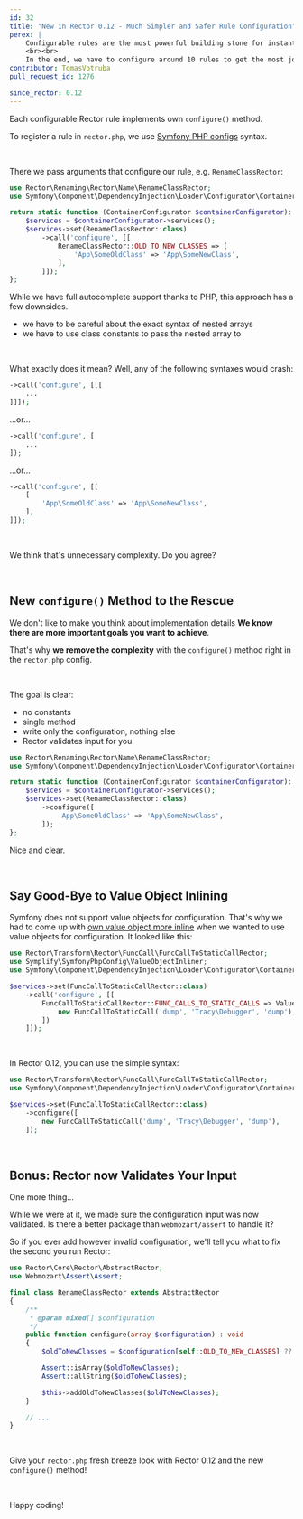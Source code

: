 ```yaml
---
id: 32
title: "New in Rector 0.12 - Much Simpler and Safer Rule Configuration"
perex: |
    Configurable rules are the most powerful building stone for instant upgrade sets. Do you want to upgrade from Symfony 5 to 6? You'll primarily deal with renamed classes, renamed methods, new default arguments in method, or renamed class constants.
    <br><br>
    In the end, we have to configure around 10 rules to get the most job done. That's why we focused on developer experience and added a new `configure()` method in Rector 0.12.
contributor: TomasVotruba
pull_request_id: 1276

since_rector: 0.12
---
```


Each configurable Rector rule implements own `configure()` method.

To register a rule in `rector.php`, we use [Symfony PHP configs](https://symfony.com/doc/current/service_container/configurators.html#using-the-configurator) syntax.

<br>

There we pass arguments that configure our rule, e.g. `RenameClassRector`:

```php
use Rector\Renaming\Rector\Name\RenameClassRector;
use Symfony\Component\DependencyInjection\Loader\Configurator\ContainerConfigurator;

return static function (ContainerConfigurator $containerConfigurator): void {
    $services = $containerConfigurator->services();
    $services->set(RenameClassRector::class)
        ->call('configure', [[
            RenameClassRector::OLD_TO_NEW_CLASSES => [
                'App\SomeOldClass' => 'App\SomeNewClass',
            ],
        ]]);
};
```

While we have full autocomplete support thanks to PHP, this approach has a few downsides.

* we have to be careful about the exact syntax of nested arrays
* we have to use class constants to pass the nested array to

<br>

What exactly does it mean? Well, any of the following syntaxes would crash:

```php
->call('configure', [[[
    ...
]]]);
```

...or...

```php
->call('configure', [
    ...
]);
```

...or...

```php
->call('configure', [[
    [
        'App\SomeOldClass' => 'App\SomeNewClass',
    ],
]]);
```

<br>

We think that's unnecessary complexity. Do you agree?

<br>

## New `configure()` Method to the Rescue

We don't like to make you think about implementation details **We know there are more important goals you want to achieve**.

That's why **we remove the complexity** with the `configure()` method right in the `rector.php` config.

<br>

The goal is clear:

* no constants
* single method
* write only the configuration, nothing else
* Rector validates input for you


```php
use Rector\Renaming\Rector\Name\RenameClassRector;
use Symfony\Component\DependencyInjection\Loader\Configurator\ContainerConfigurator;

return static function (ContainerConfigurator $containerConfigurator): void {
    $services = $containerConfigurator->services();
    $services->set(RenameClassRector::class)
        ->configure([
            'App\SomeOldClass' => 'App\SomeNewClass',
        ]);
};
```

Nice and clear.

<br>

## Say Good-Bye to Value Object Inlining

Symfony does not support value objects for configuration. That's why we had to come up with [own value object more inline](/blog/2020/09/07/how-to-inline-value-object-in-symfony-php-config) when we wanted to use value objects for configuration. It looked like this:

```php
use Rector\Transform\Rector\FuncCall\FuncCallToStaticCallRector;
use Symplify\SymfonyPhpConfig\ValueObjectInliner;
use Symfony\Component\DependencyInjection\Loader\Configurator\ContainerConfigurator;

$services->set(FuncCallToStaticCallRector::class)
    ->call('configure', [[
        FuncCallToStaticCallRector::FUNC_CALLS_TO_STATIC_CALLS => ValueObjectInliner::inline([
            new FuncCallToStaticCall('dump', 'Tracy\Debugger', 'dump'),
        ])
    ]]);
```

<br>

In Rector 0.12, you can use the simple syntax:

```php
use Rector\Transform\Rector\FuncCall\FuncCallToStaticCallRector;
use Symfony\Component\DependencyInjection\Loader\Configurator\ContainerConfigurator;

$services->set(FuncCallToStaticCallRector::class)
    ->configure([
        new FuncCallToStaticCall('dump', 'Tracy\Debugger', 'dump'),
    ]);
```

<br>

## Bonus: Rector now Validates Your Input

One more thing...

While we were at it, we made sure the configuration input was now validated. Is there a better package than `webmozart/assert` to handle it?

So if you ever add however invalid configuration, we'll tell you what to fix the second you run Rector:

```php
use Rector\Core\Rector\AbstractRector;
use Webmozart\Assert\Assert;

final class RenameClassRector extends AbstractRector
{
    /**
     * @param mixed[] $configuration
     */
    public function configure(array $configuration) : void
    {
        $oldToNewClasses = $configuration[self::OLD_TO_NEW_CLASSES] ?? $configuration;

        Assert::isArray($oldToNewClasses);
        Assert::allString($oldToNewClasses);

        $this->addOldToNewClasses($oldToNewClasses);
    }

    // ...
}
```

<br>

Give your `rector.php` fresh breeze look with Rector 0.12 and the new `configure()` method!

<br>

Happy coding!
